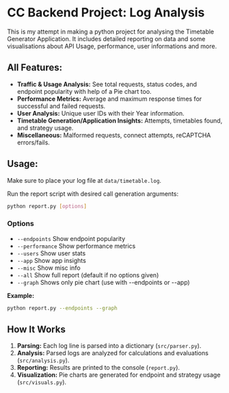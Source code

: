 # CC Backend Project: Log Analysis
This is my attempt in making a python project for analysing the Timetable Generator Application. It includes detailed reporting on data and some visualisations about API Usage, performance, user informations and more.

## All Features:
- **Traffic & Usage Analysis:** See total requests, status codes, and endpoint popularity with help of a Pie chart too.
- **Performance Metrics:** Average and maximum response times for successful and failed requests.
- **User Analysis:** Unique user IDs with their Year information.
- **Timetable Generation/Application Insights:** Attempts, timetables found, and strategy usage.
- **Miscellaneous:** Malformed requests, connect attempts, reCAPTCHA errors/fails.

## Usage:

Make sure to place your log file at `data/timetable.log`.

Run the report script with desired call generation arguments:
```sh
python report.py [options]
```

### Options

- `--endpoints`    Show endpoint popularity 
- `--performance`  Show performance metrics
- `--users`        Show user stats
- `--app`          Show app insights
- `--misc`         Show misc info
- `--all`          Show full report (default if no options given)
- `--graph`        Shows only pie chart (use with --endpoints or --app)

**Example:**
```sh
python report.py --endpoints --graph
```

## How It Works

1. **Parsing:** Each log line is parsed into a dictionary (`src/parser.py`).
2. **Analysis:** Parsed logs are analyzed for calculations and evaluations (`src/analysis.py`).
3. **Reporting:** Results are printed to the console (`report.py`).
4. **Visualization:** Pie charts are generated for endpoint and strategy usage (`src/visuals.py`).
